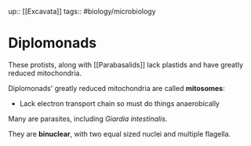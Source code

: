 up:: [[Excavata]]
tags:: #biology/microbiology  
# Diplomonads

These protists, along with [[Parabasalids]] lack plastids and have greatly reduced mitochondria.

Diplomonads' greatly reduced mitochondria are called **mitosomes**:
- Lack electron transport chain so must do things anaerobically

Many are parasites, including *Giardia intestinalis*.

They are **binuclear**, with two equal sized nuclei and multiple flagella.
